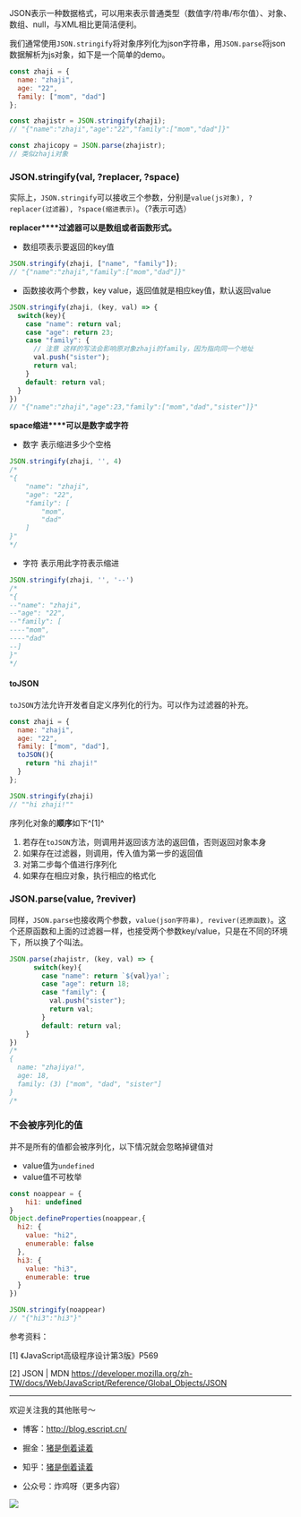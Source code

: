 JSON表示一种数据格式，可以用来表示普通类型（数值字/符串/布尔值）、对象、数组、null，与XML相比更简洁便利。



我们通常使用`JSON.stringify`将对象序列化为json字符串，用`JSON.parse`将json数据解析为js对象，如下是一个简单的demo。

```js
const zhaji = {
  name: "zhaji",
  age: "22",
  family: ["mom", "dad"]
};

const zhajistr = JSON.stringify(zhaji); 
// "{"name":"zhaji","age":"22","family":["mom","dad"]}"

const zhajicopy = JSON.parse(zhajistr); 
// 类似zhaji对象
```



### JSON.stringify(val, ?replacer, ?space)

实际上，`JSON.stringify`可以接收三个参数，分别是`value(js对象), ?replacer(过滤器), ?space(缩进表示)`。（?表示可选）

**replacer****过滤器可以是数组或者函数形式。**

- 数组项表示要返回的key值



```js
JSON.stringify(zhaji, ["name", "family"]);
// "{"name":"zhaji","family":["mom","dad"]}"
```



- 函数接收两个参数，key value，返回值就是相应key值，默认返回value



```js
JSON.stringify(zhaji, (key, val) => {
  switch(key){
    case "name": return val;
    case "age": return 23;
    case "family": {
      // 注意 这样的写法会影响原对象zhaji的family，因为指向同一个地址
      val.push("sister"); 
      return val;  
    }
    default: return val;
  }
})
// "{"name":"zhaji","age":23,"family":["mom","dad","sister"]}"
```



**space缩进****可以是数字或字符**

- 数字 表示缩进多少个空格

```js
JSON.stringify(zhaji, '', 4)
/* 
"{
    "name": "zhaji",
    "age": "22",
    "family": [
        "mom",
        "dad"
    ]
}"
*/
```

- 字符 表示用此字符表示缩进

```js
JSON.stringify(zhaji, '', '--')
/*
"{
--"name": "zhaji",
--"age": "22",
--"family": [
----"mom",
----"dad"
--]
}"
*/
```

#### toJSON

`toJSON`方法允许开发者自定义序列化的行为。可以作为过滤器的补充。

```js
const zhaji = {
  name: "zhaji",
  age: "22",
  family: ["mom", "dad"],
  toJSON(){
    return "hi zhaji!"
  }
};

JSON.stringify(zhaji)
// ""hi zhaji!""
```

序列化对象的**顺序**如下^[1]^

1. 若存在`toJSON`方法，则调用并返回该方法的返回值，否则返回对象本身
2. 如果存在过滤器，则调用，传入值为第一步的返回值
3. 对第二步每个值进行序列化
4. 如果存在相应对象，执行相应的格式化



### JSON.parse(value, ?reviver)

同样，`JSON.parse`也接收两个参数，`value(json字符串), reviver(还原函数)`。这个还原函数和上面的过滤器一样，也接受两个参数key/value，只是在不同的环境下，所以换了个叫法。

```js
JSON.parse(zhajistr, (key, val) => {
      switch(key){
        case "name": return `${val}ya!`;
        case "age": return 18;
        case "family": {
          val.push("sister"); 
          return val;  
        }
        default: return val;
    }
})
/* 
{
  name: "zhajiya!",
  age: 18,
  family: (3) ["mom", "dad", "sister"]
}
/*
```

### 不会被序列化的值

并不是所有的值都会被序列化，以下情况就会忽略掉键值对

- value值为`undefined`
- value值不可枚举

```js
const noappear = {
    hi1: undefined
}
Object.defineProperties(noappear,{
  hi2: {
    value: "hi2",
    enumerable: false
  },
  hi3: {
    value: "hi3",
    enumerable: true
  }
})

JSON.stringify(noappear)
// "{"hi3":"hi3"}"
```



参考资料：

[1] 《JavaScript高级程序设计第3版》P569

[2] JSON | MDN https://developer.mozilla.org/zh-TW/docs/Web/JavaScript/Reference/Global_Objects/JSON

------------------------------------------------

欢迎关注我的其他账号～

- 博客：http://blog.escript.cn/

- 掘金：[猪是倒着读着](https://juejin.im/user/1697301686129127) 

- 知乎：[猪是倒着读着](https://www.zhihu.com/people/zhu-shi-dao-zhao-du-de)

- 公众号：炸鸡呀（更多内容）

![](https://p3-juejin.byteimg.com/tos-cn-i-k3u1fbpfcp/e5379eb07cc84cfd850afb4e41f41acc~tplv-k3u1fbpfcp-zoom-1.image?imageslim)


